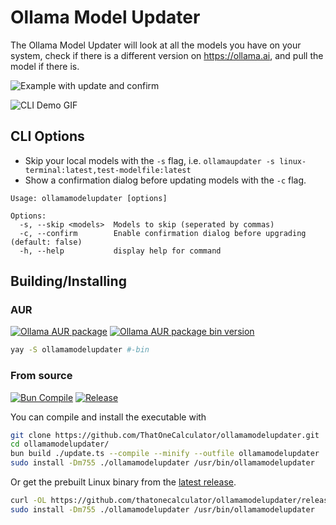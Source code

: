 # Ollama Model Updater

The Ollama Model Updater will look at all the models you have on your system, check if there is a different version on https://ollama.ai, and pull the model if there is.

![Example with update and confirm](https://github.com/ThatOneCalculator/ollamamodelupdater/assets/44733677/39236856-d2c0-4920-9806-d4b6383f6c00)

![CLI Demo GIF](IMAGEHERE)

## CLI Options

- Skip your local models with the `-s` flag, i.e. `ollamaupdater -s linux-terminal:latest,test-modelfile:latest`
- Show a confirmation dialog before updating models with the `-c` flag.

```man
Usage: ollamamodelupdater [options]

Options:
  -s, --skip <models>  Models to skip (seperated by commas)
  -c, --confirm        Enable confirmation dialog before upgrading (default: false)
  -h, --help           display help for command
```

## Building/Installing

### AUR

[![Ollama AUR package](https://img.shields.io/aur/version/:ollamamodelupdater?logo=archlinux&label=AUR%20ollamamodelupdater)](https://aur.archlinux.org/packages/ollamamodelupdater) [![Ollama AUR package bin version](https://img.shields.io/aur/version/:ollamamodelupdater-bin?logo=archlinux&label=AUR%20ollamamodelupdater-bin)](https://aur.archlinux.org/packages/ollamamodelupdater-bin)

```sh
yay -S ollamamodelupdater #-bin
```

### From source

[![Bun Compile](https://github.com/ThatOneCalculator/ollamamodelupdater-bun/actions/workflows/main.yml/badge.svg)](https://github.com/ThatOneCalculator/ollamamodelupdater-bun/actions/workflows/main.yml) [![Release](https://github.com/ThatOneCalculator/ollamamodelupdater-bun/actions/workflows/release.yml/badge.svg)](https://github.com/ThatOneCalculator/ollamamodelupdater-bun/actions/workflows/release.yml)

You can compile and install the executable with

```sh
git clone https://github.com/ThatOneCalculator/ollamamodelupdater.git
cd ollamamodelupdater/
bun build ./update.ts --compile --minify --outfile ollamamodelupdater
sudo install -Dm755 ./ollamamodelupdater /usr/bin/ollamamodelupdater
```

Or get the prebuilt Linux binary from the [latest release](https://github.com/ThatOneCalculator/ollamamodelupdater-bun/releases/latest).

```sh
curl -OL https://github.com/thatonecalculator/ollamamodelupdater/releases/download/v0.6.0/ollamamodelupdater
sudo install -Dm755 ./ollamamodelupdater /usr/bin/ollamamodelupdater
```
